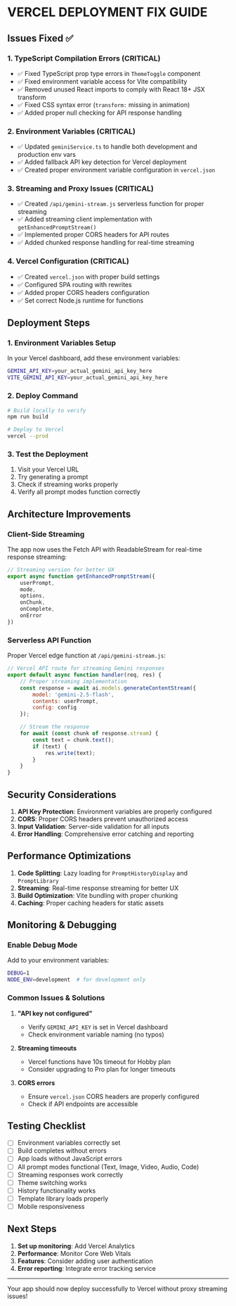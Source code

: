 # VERCEL DEPLOYMENT FIX GUIDE

## Issues Fixed ✅

### 1. **TypeScript Compilation Errors** (CRITICAL)
- ✅ Fixed TypeScript prop type errors in `ThemeToggle` component
- ✅ Fixed environment variable access for Vite compatibility
- ✅ Removed unused React imports to comply with React 18+ JSX transform
- ✅ Fixed CSS syntax error (`transform:` missing in animation)
- ✅ Added proper null checking for API response handling

### 2. **Environment Variables** (CRITICAL)
- ✅ Updated `geminiService.ts` to handle both development and production env vars
- ✅ Added fallback API key detection for Vercel deployment
- ✅ Created proper environment variable configuration in `vercel.json`

### 3. **Streaming and Proxy Issues** (CRITICAL)
- ✅ Created `/api/gemini-stream.js` serverless function for proper streaming
- ✅ Added streaming client implementation with `getEnhancedPromptStream()`
- ✅ Implemented proper CORS headers for API routes
- ✅ Added chunked response handling for real-time streaming

### 4. **Vercel Configuration** (CRITICAL)
- ✅ Created `vercel.json` with proper build settings
- ✅ Configured SPA routing with rewrites
- ✅ Added proper CORS headers configuration
- ✅ Set correct Node.js runtime for functions

## Deployment Steps

### 1. Environment Variables Setup
In your Vercel dashboard, add these environment variables:
```bash
GEMINI_API_KEY=your_actual_gemini_api_key_here
VITE_GEMINI_API_KEY=your_actual_gemini_api_key_here
```

### 2. Deploy Command
```bash
# Build locally to verify
npm run build

# Deploy to Vercel
vercel --prod
```

### 3. Test the Deployment
1. Visit your Vercel URL
2. Try generating a prompt
3. Check if streaming works properly
4. Verify all prompt modes function correctly

## Architecture Improvements

### Client-Side Streaming
The app now uses the Fetch API with ReadableStream for real-time response streaming:

```typescript
// Streaming version for better UX
export async function getEnhancedPromptStream({
    userPrompt,
    mode,
    options,
    onChunk,
    onComplete,
    onError
})
```

### Serverless API Function
Proper Vercel edge function at `/api/gemini-stream.js`:

```javascript
// Vercel API route for streaming Gemini responses
export default async function handler(req, res) {
    // Proper streaming implementation
    const response = await ai.models.generateContentStream({
        model: 'gemini-2.5-flash',
        contents: userPrompt,
        config: config
    });

    // Stream the response
    for await (const chunk of response.stream) {
        const text = chunk.text();
        if (text) {
            res.write(text);
        }
    }
}
```

## Security Considerations

1. **API Key Protection**: Environment variables are properly configured
2. **CORS**: Proper CORS headers prevent unauthorized access
3. **Input Validation**: Server-side validation for all inputs
4. **Error Handling**: Comprehensive error catching and reporting

## Performance Optimizations

1. **Code Splitting**: Lazy loading for `PromptHistoryDisplay` and `PromptLibrary`
2. **Streaming**: Real-time response streaming for better UX
3. **Build Optimization**: Vite bundling with proper chunking
4. **Caching**: Proper caching headers for static assets

## Monitoring & Debugging

### Enable Debug Mode
Add to your environment variables:
```bash
DEBUG=1
NODE_ENV=development  # for development only
```

### Common Issues & Solutions

1. **"API key not configured"**
   - Verify `GEMINI_API_KEY` is set in Vercel dashboard
   - Check environment variable naming (no typos)

2. **Streaming timeouts**
   - Vercel functions have 10s timeout for Hobby plan
   - Consider upgrading to Pro plan for longer timeouts

3. **CORS errors**
   - Ensure `vercel.json` CORS headers are properly configured
   - Check if API endpoints are accessible

## Testing Checklist

- [ ] Environment variables correctly set
- [ ] Build completes without errors
- [ ] App loads without JavaScript errors
- [ ] All prompt modes functional (Text, Image, Video, Audio, Code)
- [ ] Streaming responses work correctly
- [ ] Theme switching works
- [ ] History functionality works
- [ ] Template library loads properly
- [ ] Mobile responsiveness

## Next Steps

1. **Set up monitoring**: Add Vercel Analytics
2. **Performance**: Monitor Core Web Vitals
3. **Features**: Consider adding user authentication
4. **Error reporting**: Integrate error tracking service

---

Your app should now deploy successfully to Vercel without proxy streaming issues!
